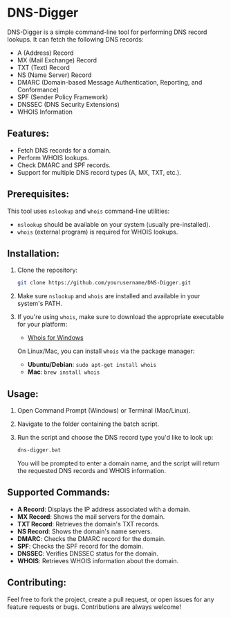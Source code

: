 # DNS-Digger

DNS-Digger is a simple command-line tool for performing DNS record lookups. It can fetch the following DNS records:
- A (Address) Record
- MX (Mail Exchange) Record
- TXT (Text) Record
- NS (Name Server) Record
- DMARC (Domain-based Message Authentication, Reporting, and Conformance)
- SPF (Sender Policy Framework)
- DNSSEC (DNS Security Extensions)
- WHOIS Information

## Features:
- Fetch DNS records for a domain.
- Perform WHOIS lookups.
- Check DMARC and SPF records.
- Support for multiple DNS record types (A, MX, TXT, etc.).

## Prerequisites:
This tool uses `nslookup` and `whois` command-line utilities:
- `nslookup` should be available on your system (usually pre-installed).
- `whois` (external program) is required for WHOIS lookups.


## Installation:
1. Clone the repository:
   ```bash
   git clone https://github.com/yourusername/DNS-Digger.git
   ```

2. Make sure `nslookup` and `whois` are installed and available in your system's PATH.

3. If you're using `whois`, make sure to download the appropriate executable for your platform:
   - [Whois for Windows](https://github.com/rfc1036/whois)
   
   On Linux/Mac, you can install `whois` via the package manager:
   - **Ubuntu/Debian**: `sudo apt-get install whois`
   - **Mac**: `brew install whois`

## Usage:
1. Open Command Prompt (Windows) or Terminal (Mac/Linux).
2. Navigate to the folder containing the batch script.
3. Run the script and choose the DNS record type you'd like to look up:
   ```bash
   dns-digger.bat
   ```

   You will be prompted to enter a domain name, and the script will return the requested DNS records and WHOIS information.

## Supported Commands:
- **A Record**: Displays the IP address associated with a domain.
- **MX Record**: Shows the mail servers for the domain.
- **TXT Record**: Retrieves the domain's TXT records.
- **NS Record**: Shows the domain's name servers.
- **DMARC**: Checks the DMARC record for the domain.
- **SPF**: Checks the SPF record for the domain.
- **DNSSEC**: Verifies DNSSEC status for the domain.
- **WHOIS**: Retrieves WHOIS information about the domain.

## Contributing:
Feel free to fork the project, create a pull request, or open issues for any feature requests or bugs. Contributions are always welcome!
